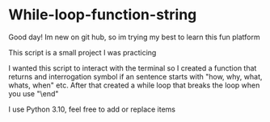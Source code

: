 # While-loop-function-string

Good day!
Im new on git hub, so im trying my best to learn this fun platform

This script is a small project I was practicing

I wanted this script to interact with the terminal so I created a function that returns and interrogation symbol if an sentence starts with "how, why, what, whats, when" etc.
After that created a while loop that breaks the loop when you use "\end"

I use Python 3.10, feel free to add or replace items

